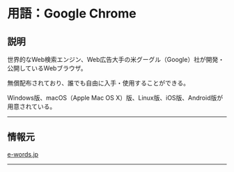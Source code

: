 # 用語：Google Chrome

## 説明

世界的なWeb検索エンジン、Web広告大手の米グーグル（Google）社が開発・公開しているWebブラウザ。

無償配布されており、誰でも自由に入手・使用することができる。

Windows版、macOS（Apple Mac OS X）版、Linux版、iOS版、Android版が用意されている。

---

## 情報元

[e-words.jp](http://e-words.jp/w/Google_Chrome.html)

---

<br><br><br><br><br><br><br><br><br><br><br><br><br><br><br><br>

